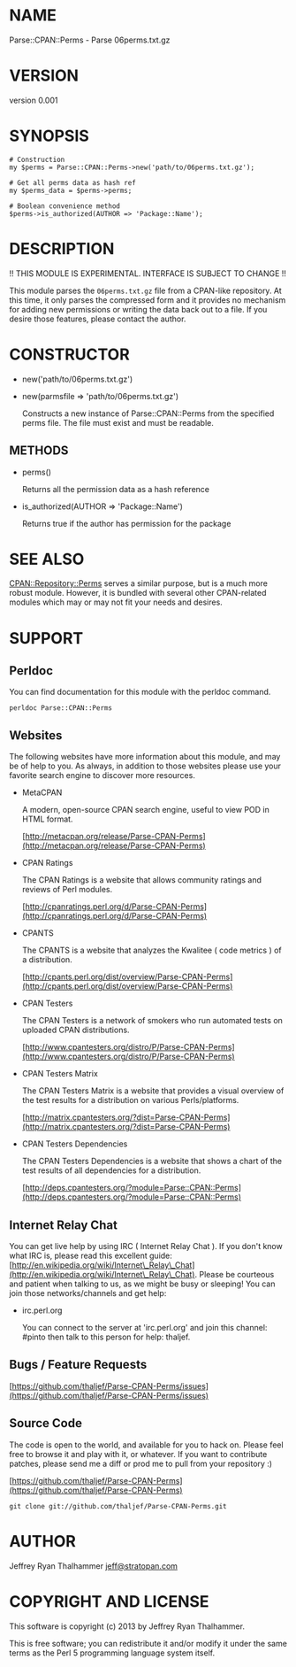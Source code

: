 # NAME

Parse::CPAN::Perms - Parse 06perms.txt.gz

# VERSION

version 0.001

# SYNOPSIS

    # Construction
    my $perms = Parse::CPAN::Perms->new('path/to/06perms.txt.gz');

    # Get all perms data as hash ref
    my $perms_data = $perms->perms;

    # Boolean convenience method
    $perms->is_authorized(AUTHOR => 'Package::Name');

# DESCRIPTION

!! THIS MODULE IS EXPERIMENTAL.  INTERFACE IS SUBJECT TO CHANGE !!

This module parses the `06perms.txt.gz` file from a CPAN-like repository.
At this time, it only parses the compressed form and it provides no mechanism
for adding new permissions or writing the data back out to a file.  If you
desire those features, please contact the author.

# CONSTRUCTOR

- new('path/to/06perms.txt.gz')
- new(parmsfile => 'path/to/06perms.txt.gz')

    Constructs a new instance of Parse::CPAN::Perms from the specified perms file.
    The file must exist and must be readable.

## METHODS

- perms()

    Returns all the permission data as a hash reference

- is\_authorized(AUTHOR => 'Package::Name')

    Returns true if the author has permission for the package

# SEE ALSO

[CPAN::Repository::Perms](http://search.cpan.org/perldoc?CPAN::Repository::Perms) serves a similar purpose, but is a much more robust 
module.  However, it is bundled with several other CPAN-related modules which 
may or may not fit your needs and desires.

# SUPPORT

## Perldoc

You can find documentation for this module with the perldoc command.

    perldoc Parse::CPAN::Perms

## Websites

The following websites have more information about this module, and may be of help to you. As always,
in addition to those websites please use your favorite search engine to discover more resources.

- MetaCPAN

    A modern, open-source CPAN search engine, useful to view POD in HTML format.

    [http://metacpan.org/release/Parse-CPAN-Perms](http://metacpan.org/release/Parse-CPAN-Perms)

- CPAN Ratings

    The CPAN Ratings is a website that allows community ratings and reviews of Perl modules.

    [http://cpanratings.perl.org/d/Parse-CPAN-Perms](http://cpanratings.perl.org/d/Parse-CPAN-Perms)

- CPANTS

    The CPANTS is a website that analyzes the Kwalitee ( code metrics ) of a distribution.

    [http://cpants.perl.org/dist/overview/Parse-CPAN-Perms](http://cpants.perl.org/dist/overview/Parse-CPAN-Perms)

- CPAN Testers

    The CPAN Testers is a network of smokers who run automated tests on uploaded CPAN distributions.

    [http://www.cpantesters.org/distro/P/Parse-CPAN-Perms](http://www.cpantesters.org/distro/P/Parse-CPAN-Perms)

- CPAN Testers Matrix

    The CPAN Testers Matrix is a website that provides a visual overview of the test results for a distribution on various Perls/platforms.

    [http://matrix.cpantesters.org/?dist=Parse-CPAN-Perms](http://matrix.cpantesters.org/?dist=Parse-CPAN-Perms)

- CPAN Testers Dependencies

    The CPAN Testers Dependencies is a website that shows a chart of the test results of all dependencies for a distribution.

    [http://deps.cpantesters.org/?module=Parse::CPAN::Perms](http://deps.cpantesters.org/?module=Parse::CPAN::Perms)

## Internet Relay Chat

You can get live help by using IRC ( Internet Relay Chat ). If you don't know what IRC is,
please read this excellent guide: [http://en.wikipedia.org/wiki/Internet\_Relay\_Chat](http://en.wikipedia.org/wiki/Internet\_Relay\_Chat). Please
be courteous and patient when talking to us, as we might be busy or sleeping! You can join
those networks/channels and get help:

- irc.perl.org

    You can connect to the server at 'irc.perl.org' and join this channel: \#pinto then talk to this person for help: thaljef.

## Bugs / Feature Requests

[https://github.com/thaljef/Parse-CPAN-Perms/issues](https://github.com/thaljef/Parse-CPAN-Perms/issues)

## Source Code

The code is open to the world, and available for you to hack on. Please feel free to browse it and play
with it, or whatever. If you want to contribute patches, please send me a diff or prod me to pull
from your repository :)

[https://github.com/thaljef/Parse-CPAN-Perms](https://github.com/thaljef/Parse-CPAN-Perms)

    git clone git://github.com/thaljef/Parse-CPAN-Perms.git

# AUTHOR

Jeffrey Ryan Thalhammer <jeff@stratopan.com>

# COPYRIGHT AND LICENSE

This software is copyright (c) 2013 by Jeffrey Ryan Thalhammer.

This is free software; you can redistribute it and/or modify it under
the same terms as the Perl 5 programming language system itself.
